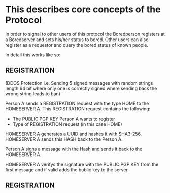 # This describes core concepts of the Protocol

In order to signal to other users of this protocol the Boredperson registers at a Boredserver and sets his/her status to bored. Other users can also register as a requestor and query the bored status of known people.

In detail this works like so:

## REGISTRATION

(DDOS Protection i.e. Sending 5 signed messages with random strings length 64 bit where only one is correctly signed where sending back the wrong string leads to ban)

Person A sends a REGISTRATION request with the type HOME to the HOMESERVER A.
This REGISTRATION request contains the following:
- The PUBLIC PGP KEY Person A wants to register
- Type of REGISTRATION request (in this case HOME)

HOMESERVER A generates a UUID and hashes it with SHA3-256.
HOMESERVER A sends this HASH back to the Person A.

Person A signs a message with the Hash and sends it back to the HOMESERVER A.

HOMESERVER A verifys the signature with the PUBLIC PGP KEY from the first message and if valid adds the bublic key to the server.

## REGISTRATION
